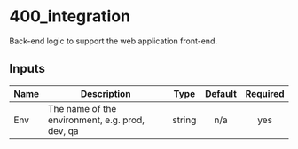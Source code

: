 # 400_integration

Back-end logic to support the web application front-end.

## Inputs

| Name | Description | Type | Default | Required |
|------|-------------|:----:|:-------:|:--------:|
| Env | The name of the environment, e.g. prod, dev, qa | string | n/a | yes |
